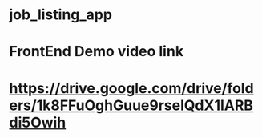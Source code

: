 # job_listing_app

# FrontEnd Demo video link
# https://drive.google.com/drive/folders/1k8FFuOghGuue9rselQdX1IARBdi5Owih
